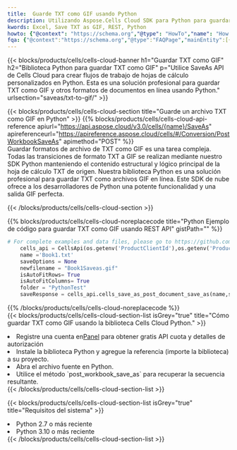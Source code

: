 ```yaml
---
title:  Guarde TXT como GIF usando Python
description: Utilizando Aspose.Cells Cloud SDK para Python para guardar el archivo en formato TXT como archivo en formato GIF.
kwords: Excel, Save TXT as GIF, REST, Python
howto: {"@context": "https://schema.org","@type": "HowTo","name": "How to save TXT as GIF using the Cells Cloud Python library.","description": "How to save TXT as GIF using the Cells Cloud Python library.","image": {"@type": "ImageObject"},"url": "/python/saveas/txt-to-gif/","step": [{ "@type": "HowToStep","name": "How to save TXT as GIF using the Cells Cloud Python library. step 1", "image": {"@type": "ImageObject",},"url": "/python/saveas/txt-to-gif/","text": "Register an account at <a href='https://dashboard.aspose.cloud/'>Dashboard</a> to get free API quota & authorization details",},{ "@type": "HowToStep","name": "How to save TXT as GIF using the Cells Cloud Python library. step 1", "image": {"@type": "ImageObject",},"url": "/python/saveas/txt-to-gif/","text": "Install Python library and add the reference (import the library) to your project.",},{ "@type": "HowToStep","name": "How to save TXT as GIF using the Cells Cloud Python library. step 1", "image": {"@type": "ImageObject",},"url": "/python/saveas/txt-to-gif/","text": "Open the source file in Python.",},{ "@type": "HowToStep","name": "How to save TXT as GIF using the Cells Cloud Python library. step 1", "image": {"@type": "ImageObject",},"url": "/python/saveas/txt-to-gif/","text": "Use the `post_workbook_save_as` method to retrieve the resulting stream.",}, ],"supply": {"@type": "HowToSupply","name": "document"},"tool": [{"@type": "HowToTool","name": "PyCharm, Visual Studio Code, Sublime, Eclipse"},{"@type": "HowToTool","name": "Aspose Cells"}],"totalTime": "PT6M"}
fqa: {"@context":"https://schema.org","@type":"FAQPage","mainEntity":[{"@type":"Question","name":"Why save file as other formats file in C# using REST API?","acceptedAnswer":{"@type":"Answer","text":"Documents are encoded in many ways, and some files may be incompatible with the software you use. To open and read such files, just save them as appropriate file formats.<br/><ol><li>Install .NET SDK and add the reference (import the library) to your project.</li><li>Open the source file in C# using REST API.</li><li>Call the PostWorkbookSaveAsRequest() method, passing an output filename with required extension.</li><li>Get the result of save as a separate file.</li></ol>"}},{"@type":"Question","name":"What file formats can I save as with your C# library?","acceptedAnswer":{"@type":"Answer","text":"We support a variety of file formats for conversion using .NET library, including XLSX, Excel, xls , PDF, CSV, HTML, Markdown, XML, PNG, JPG, TIFF, Json, TXT and many more."}},{"@type":"Question","name":"What is the maximum allowed file size for conversion using this .NET library?","acceptedAnswer":{"@type":"Answer","text":"There are no file size limits for format conversions using .NET library."}}]}
---
```

{{< blocks/products/cells/cells-cloud-banner h1="Guardar TXT como GIF" h2="Biblioteca Python para guardar TXT como GIF" p="Utilice SaveAs API de Cells Cloud para crear flujos de trabajo de hojas de cálculo personalizados en Python. Esta es una solución profesional para guardar TXT como GIF y otros formatos de documentos en línea usando Python." urlsection="saveas/txt-to-gif/" >}}

{{< blocks/products/cells/cells-cloud-section title="Guarde un archivo TXT como GIF en Python" >}}
{{% blocks/products/cells/cells-cloud-api-reference apiurl="https://api.aspose.cloud/v3.0/cells/{name}/SaveAs" apireferenceurl="https://apireference.aspose.cloud/cells/#/Conversion/PostWorkbookSaveAs" apimethod="POST" %}}
<br/>
Guardar formatos de archivo de TXT como GIF es una tarea compleja. Todas las transiciones de formato TXT a GIF se realizan mediante nuestro SDK Python manteniendo el contenido estructural y lógico principal de la hoja de cálculo TXT de origen. Nuestra biblioteca Python es una solución profesional para guardar TXT como archivos GIF en línea. Este SDK de nube ofrece a los desarrolladores de Python una potente funcionalidad y una salida GIF perfecta.

{{< /blocks/products/cells/cells-cloud-section >}}

{{% blocks/products/cells/cells-cloud-noreplacecode title="Python Ejemplo de código para guardar TXT como GIF usando REST API" gistPath="" %}}
  
```python
# For complete examples and data files, please go to https://github.com/aspose-cells-cloud/aspose-cells-cloud-python/
    cells_api = CellsApi(os.getenv('ProductClientId'),os.getenv('ProductClientSecret'))
    name ='Book1.txt'    
    saveOptions = None
    newfilename = "Book1Saveas.gif"
    isAutoFitRows= True
    isAutoFitColumns= True
    folder = "PythonTest"
    saveResponse = cells_api.cells_save_as_post_document_save_as(name,save_options=saveOptions, newfilename=(folder +'/' + newfilename),folder=folder)
```
  
{{% /blocks/products/cells/cells-cloud-noreplacecode %}}
<br/>
{{< blocks/products/cells/cells-cloud-section-list isGrey="true" title="Cómo guardar TXT como GIF usando la biblioteca Cells Cloud Python." >}}
<li> Registre una cuenta en<a href="https://dashboard.aspose.cloud/">Panel</a> para obtener gratis API cuota y detalles de autorización</li>
<li>Instale la biblioteca Python y agregue la referencia (importe la biblioteca) a su proyecto.</li>
<li>Abra el archivo fuente en Python.</li>
<li>Utilice el método `post_workbook_save_as` para recuperar la secuencia resultante.</li>
{{< /blocks/products/cells/cells-cloud-section-list >}}

{{< blocks/products/cells/cells-cloud-section-list isGrey="true" title="Requisitos del sistema" >}}
<li>Python 2.7 o más reciente</li>
<li>Python 3.10 o más reciente</li>
{{< /blocks/products/cells/cells-cloud-section-list >}}
